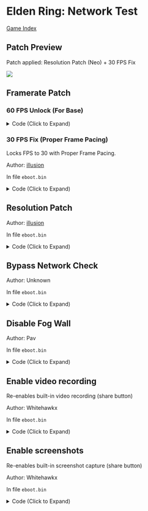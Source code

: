 # Elden Ring: Network Test

[Game Index](README.md#games)

## Patch Preview

Patch applied: Resolution Patch (Neo) + 30 FPS Fix

![](https://storage.googleapis.com/assets-illusion0001/images/patches/preview/EldenRingPatches/EldenRingNeoPreview.png)

## Framerate Patch

### 60 FPS Unlock (For Base)

<details>
<summary>Code (Click to Expand)</summary>

```
# Flipmode
0x1BF6627 95

# VFR
0x1BF6795 48 E9 5B 00 00 00
```

</details>

### 30 FPS Fix (Proper Frame Pacing)

Locks FPS to 30 with Proper Frame Pacing.

Author: [illusion](https://twitter.com/illusion0002)

In file `eboot.bin`

<details>
<summary>Code (Click to Expand)</summary>

```
# Flipmode (Base Only)
0x1BF6627 95

# Call
0x2D42FF0 E8 0F D5 39 00
# Main code
0x30E0503 00 BF 00 01 11 4E BE 01 00 00 00 E8 ED F8 D8 FF C3
```

</details>

## Resolution Patch

Author: [illusion](https://twitter.com/illusion0002)

In file `eboot.bin`

<details>
<summary>Code (Click to Expand)</summary>

```
# Base
0x3C68B8C 00 05 00 00 D0 02 00 00

# Neo
0x1BE505F 80 07 00 00
0x1BE5069 38 04 00 00
```

</details>

## Bypass Network Check

Author: Unknown

In file `eboot.bin`

<details>
<summary>Code (Click to Expand)</summary>

```
0x015724A0 90 90 90 90 90 90
0x015725AC 90 90 90 90 90 90
0x015724B1 E9 EF 00 00 00 90
```

</details>

## Disable Fog Wall

Author: Pav

In file `eboot.bin`

<details>
<summary>Code (Click to Expand)</summary>

```
0x013BBC33 90 90 90 90 90
```

</details>

## Enable video recording

Re-enables built-in video recording (share button)

Author: Whitehawkx

In file `eboot.bin`

<details>
<summary>Code (Click to Expand)</summary>

```
0x01BFF78E 90 90 90 90 90
```

</details>

## Enable screenshots

Re-enables built-in screenshot capture (share button)

Author: Whitehawkx

In file `eboot.bin`

<details>
<summary>Code (Click to Expand)</summary>

```
0x01BFF7AC 90 90 90 90 90
```

</details>
